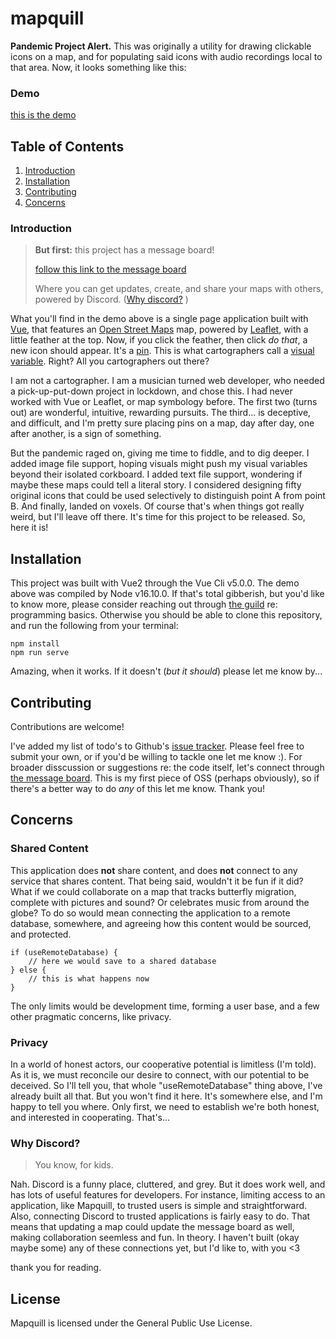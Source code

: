 # mapquill

**Pandemic Project Alert.** This was originally a utility for drawing clickable icons on a map, and for populating said icons with audio recordings local to that area. Now, it looks something like this:

### Demo

[this is the demo][demo]

## Table of Contents

1. [Introduction](#introduction)
2. [Installation](#installation)
3. [Contributing](#contributing)
4. [Concerns](#concerns)

### Introduction

> **But first:** 
> this project has a message board!
>
> [follow this link to the message board][invite] 
>
> Where you can get updates, create, and share your maps with others, powered by Discord. \([Why discord?](#why-discord) \)

What you'll find in the demo above is a single page application built with [Vue][vue], that features an [Open Street Maps][osm] map, powered by [Leaflet][leaflet], with a little feather at the top. Now, if you click the feather, then click *do that*, a new icon should appear. It's a [pin][fontawesome]. This is what cartographers call a [visual variable][axis map tutorial]. Right? All you cartographers out there?

I am not a cartographer. I am a musician turned web developer, who needed a pick-up-put-down project in lockdown, and chose this. I had never worked with Vue or Leaflet, or map symbology before. The first two (turns out) are wonderful, intuitive, rewarding pursuits. The third... is deceptive, and difficult, and I'm pretty sure placing pins on a map, day after day, one after another, is a sign of something.

But the pandemic raged on, giving me time to fiddle, and to dig deeper. I added image file support, hoping visuals might push my visual variables beyond their isolated corkboard. I added text file support, wondering if maybe these maps could tell a literal story. I considered designing fifty original icons that could be used selectively to distinguish point A from point B. And finally, landed on voxels. Of course that's when things got really weird, but I'll leave off there. It's time for this project to be released. So, here it is!

## Installation

This project was built with Vue2 through the Vue Cli v5.0.0. The demo above was compiled by Node v16.10.0. If that's total gibberish, but you'd like to know more, please consider reaching out through [the guild][invite] re: programming basics. Otherwise you should be able to clone this repository, and run the following from your terminal:

```
npm install
npm run serve
```

Amazing, when it works. If it doesn't (*but it should*) please let me know by...

## Contributing

Contributions are welcome!

I've added my list of todo's to Github's [issue tracker][issues]. Please feel free to submit your own, or if you'd be willing to tackle one let me know :). For broader disscussion or suggestions re: the code itself, let's connect through [the message board][invite]. This is my first piece of OSS (perhaps obviously), so if there's a better way to do *any* of this let me know. Thank you!

## Concerns

### Shared Content

This application does **not** share content, and does **not** connect to any service that shares content. That being said, wouldn't it be fun if it did? What if we could collaborate on a map that tracks butterfly migration, complete with pictures and sound? Or celebrates music from around the globe? To do so would mean connecting the application to a remote database, somewhere, and agreeing how this content would be sourced, and protected. 

```
if (useRemoteDatabase) {
    // here we would save to a shared database
} else {
    // this is what happens now
}
```

The only limits would be development time, forming a user base, and a few other pragmatic concerns, like privacy. 

### Privacy

In a world of honest actors, our cooperative potential is limitless (I'm told). As it is, we must reconcile our desire to connect, with our potential to be deceived. So I'll tell you, that whole "useRemoteDatabase" thing above, I've already built all that. But you won't find it here. It's somewhere else, and I'm happy to tell you where. Only first, we need to establish we're both honest, and interested in cooperating. That's...

### Why Discord?

> You know, for kids.

Nah. Discord is a funny place, cluttered, and grey. But it does work well, and has lots of useful features for developers. For instance, limiting access to an application, like Mapquill, to trusted users is simple and straightforward. Also, connecting Discord to trusted applications is fairly easy to do. That means that updating a map could update the message board as well, making collaboration seemless and fun. In theory. I haven't built (okay maybe some) any of these connections yet, but I'd like to, with you <3

thank you for reading.

## License

Mapquill is licensed under the General Public Use License.

[demo]: https://tradbot.com/demo/dist/#/demo
[invite]: https://discord.gg/Nu5YuwTd9K
[issues]: https://github.com/idsquid/mapquill/issues
[vue]: https://vuejs.org/
[osm]: https://www.openstreetmap.org/about
[leaflet]: https://leafletjs.com/
[fontawesome]: https://fontawesome.com/v5/icons/map-pin?s=solid
[axis map tutorial]: https://www.axismaps.com/guide/visual-variables#:~:text=Visual%20variables%20are%20%E2%80%9Cthe%20differences,graphic%20symbols%20can%20be%20distinguished.